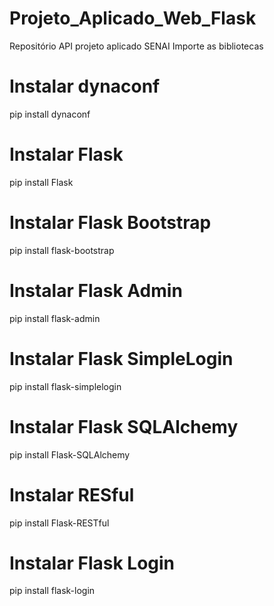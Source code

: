 # Projeto_Aplicado_Web_Flask
Repositório API projeto aplicado SENAI
Importe as bibliotecas


# Instalar dynaconf
pip install dynaconf

# Instalar Flask
pip install Flask

# Instalar Flask Bootstrap
pip install flask-bootstrap

# Instalar Flask Admin
pip install flask-admin

# Instalar Flask SimpleLogin
pip install flask-simplelogin

# Instalar Flask SQLAlchemy
pip install Flask-SQLAlchemy

# Instalar RESful 
pip install Flask-RESTful

# Instalar Flask Login
pip install flask-login